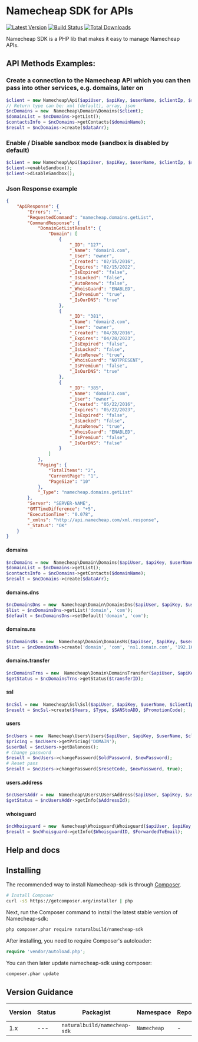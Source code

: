 Namecheap SDK for APIs
=======================

[![Latest Version](https://img.shields.io/badge/release-v1.0-blue.svg)]()
[![Build Status](https://img.shields.io/badge/build-error-lightgrey.svg)]()
[![Total Downloads](https://img.shields.io/badge/downloads-1k-green.svg)]()

Namecheap SDK is a PHP lib that makes it easy to manage Namecheap APIs.

## API Methods Examples:

### Create a connection to the Namecheap API which you can then pass into other services, e.g. domains, later on
```php
$client = new Namecheap\Api($apiUser, $apiKey, $userName, $clientIp, $returnType);
// Return type can be: xml (default), array, json
$ncDomains = new  Namecheap\Domain\Domains($client);
$domainList = $ncDomains->getList();
$contactsInfo = $ncDomains->getContacts($domainName);
$result = $ncDomains->create($dataArr);
```

### Enable / Disable sandbox mode (sandbox is disabled by default) 
```php
$client = new Namecheap\Api($apiUser, $apiKey, $userName, $clientIp, $returnType);
$client->enableSandbox();
$client->disableSandbox();
```

### Json Response example
```json
{
	"ApiResponse": {
		"Errors": "",
		"RequestedCommand": "namecheap.domains.getList",
		"CommandResponse": {
			"DomainGetListResult": {
				"Domain": [
					{
						"_ID": "127",
						"_Name": "domain1.com",
						"_User": "owner",
						"_Created": "02/15/2016",
						"_Expires": "02/15/2022",
						"_IsExpired": "false",
						"_IsLocked": "false",
						"_AutoRenew": "false",
						"_WhoisGuard": "ENABLED",
						"_IsPremium": "true",
						"_IsOurDNS": "true"
					},
					{
						"_ID": "381",
						"_Name": "domain2.com",
						"_User": "owner",
						"_Created": "04/28/2016",
						"_Expires": "04/28/2023",
						"_IsExpired": "false",
						"_IsLocked": "false",
						"_AutoRenew": "true",
						"_WhoisGuard": "NOTPRESENT",
						"_IsPremium": "false",
						"_IsOurDNS": "true"
					},
					{
						"_ID": "385",
						"_Name": "domain3.com",
						"_User": "owner",
						"_Created": "05/22/2016",
						"_Expires": "05/22/2023",
						"_IsExpired": "false",
						"_IsLocked": "false",
						"_AutoRenew": "true",
						"_WhoisGuard": "ENABLED",
						"_IsPremium": "false",
						"_IsOurDNS": "false"
					}
				]
			},
			"Paging": {
				"TotalItems": "2",
				"CurrentPage": "1",
				"PageSize": "10"
			},
			"_Type": "namecheap.domains.getList"
		},
		"Server": "SERVER-NAME",
		"GMTTimeDifference": "+5",
		"ExecutionTime": "0.078",
		"_xmlns": "http://api.namecheap.com/xml.response",
		"_Status": "OK"
	}
}
```

#### domains
```php
$ncDomains = new  Namecheap\Domain\Domains($apiUser, $apiKey, $userName, $clientIp, 'json');
$domainList = $ncDomains->getList();
$contactsInfo = $ncDomains->getContacts($domainName);
$result = $ncDomains->create($dataArr);
```

#### domains.dns
```php
$ncDomainsDns = new  Namecheap\Domain\DomainsDns($apiUser, $apiKey, $userName, $clientIp);
$list = $ncDomainsDns->getList('domain', 'com');
$default = $ncDomainsDns->setDefault('domain', 'com');
```

#### domains.ns
```php
$ncDomainsNs = new  Namecheap\Domain\DomainsNs($apiUser, $apiKey, $userName, $clientIp);
$list = $ncDomainsNs->create('domain', 'com', 'ns1.domain.com', '192.165.15.103');
```

#### domains.transfer
```php
$ncDomainsTrns = new  Namecheap\Domain\DomainsTransfer($apiUser, $apiKey, $userName, $clientIp);
$getStatus = $ncDomainsTrns->getStatus($transferID);
```
#### ssl
```php
$ncSsl = new  Namecheap\Ssl\Ssl($apiUser, $apiKey, $userName, $clientIp);
$result = $ncSsl->create($Years, $Type, $SANStoADD, $PromotionCode);
```

#### users
```php
$ncUsers = new  Namecheap\Users\Users($apiUser, $apiKey, $userName, $clientIp);
$pricing = $ncUsers->getPricing('DOMAIN');
$userBal = $ncUsers->getBalances();
# Change password
$result = $ncUsers->changePassword($oldPassword, $newPassword);
# Reset pass
$result = $ncUsers->changePassword($resetCode, $newPassword, true);
```

#### users.address
```php
$ncUsersAddr = new  Namecheap\Users\UsersAddress($apiUser, $apiKey, $userName, $clientIp);
$getStatus = $ncUsersAddr->getInfo($AddressId);
```

#### whoisguard
```php
$ncWhoisguard = new  Namecheap\Whoisguard\Whoisguard($apiUser, $apiKey, $userName, $clientIp);
$result = $ncWhoisguard->getInfo($WhoisguardID, $ForwardedToEmail);
```

## Help and docs

## Installing

The recommended way to install Namecheap-sdk is through
[Composer](http://getcomposer.org).

```bash
# Install Composer
curl -sS https://getcomposer.org/installer | php
```

Next, run the Composer command to install the latest stable version of Namecheap-sdk:

```bash
php composer.phar require naturalbuild/namecheap-sdk
```

After installing, you need to require Composer's autoloader:

```php
require 'vendor/autoload.php';
```

You can then later update namecheap-sdk using composer:

 ```bash
composer.phar update
 ```


## Version Guidance

| Version | Status     | Packagist           | Namespace    | Repo                | Docs                | PSR-7 | PHP Version |
|---------|------------|---------------------|--------------|---------------------|---------------------|-------|-------------|
| 1.x     | ---        | `naturalbuild/namecheap-sdk`     | `Namecheap`     | - | - | No    | >= 5.6    |
